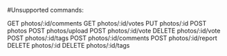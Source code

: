 
#Unsupported commands:

GET photos/:id/comments
GET photos/:id/votes
PUT photos/:id
POST photos
POST photos/upload
POST photos/:id/vote
DELETE photos/:id/vote
POST photos/:id/tags
POST photos/:id/comments
POST photos/:id/report
DELETE photos/:id
DELETE photos/:id/tags
